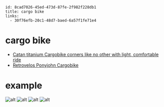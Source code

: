 ```
id: 8cad7026-45ed-473d-87fe-2f982f228db1
title: cargo bike
links:
  - 30f76efb-20c1-48d7-baed-6a57f1fe71e4
```

# cargo bike

* [Catan titanium Cargobike corners like no other with light, comfortable ride][1]
* [Retrovelos Ponyjohn Cargobike][2]

# example

![alt][3]
![alt][4]
![alt][5]
![alt][6]

[1]: https://bikerumor.com/catan-titanium-cargobike-corners-like-no-other-with-light-comfortable-ride/
[2]: https://frankys.blog/2017/03/12/retrovelos-ponyjohn-cargobike/
[3]: https://i.pinimg.com/originals/87/dc/0c/87dc0c006db7d96083d4e24db3e6c0ec.jpg
[4]: https://i.pinimg.com/originals/cd/6d/7c/cd6d7c98756eaf4928293336e83cb928.jpg
[5]: https://i.pinimg.com/originals/5c/97/50/5c9750e1f903ad189f2a48f307eaeca5.jpg
[6]: https://image.jimcdn.com/app/cms/image/transf/dimension=1400x10000:format=jpg/path/sae69c053358d0703/image/id9d781811e163b1f/version/1552386250/image.jpg
